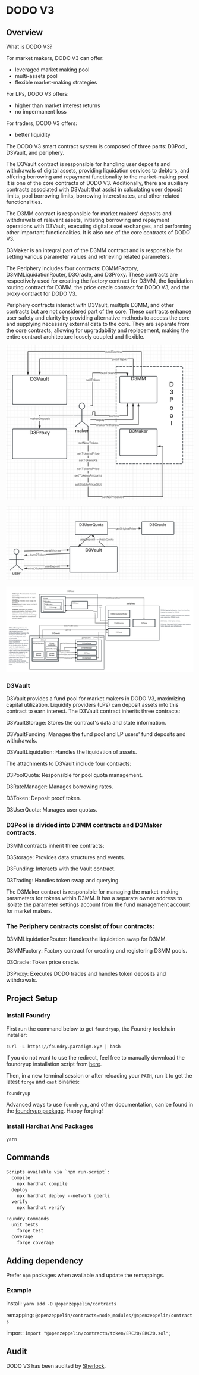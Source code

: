 # DODO V3

## Overview

What is DODO V3?

For market makers, DODO V3 can offer:

- leveraged market making pool
- multi-assets pool
- flexible market-making strategies

For LPs, DODO V3 offers:

- higher than market interest returns
- no impermanent loss

For traders, DODO V3 offers:

- better liquidity

The DODO V3 smart contract system is composed of three parts: D3Pool, D3Vault, and periphery.

The D3Vault contract is responsible for handling user deposits and withdrawals of digital assets, providing liquidation services to debtors, and offering borrowing and repayment functionality to the market-making pool. It is one of the core contracts of DODO V3. Additionally, there are auxiliary contracts associated with D3Vault that assist in calculating user deposit limits, pool borrowing limits, borrowing interest rates, and other related functionalities.

The D3MM contract is responsible for market makers' deposits and withdrawals of relevant assets, initiating borrowing and repayment operations with D3Vault, executing digital asset exchanges, and performing other important functionalities. It is also one of the core contracts of DODO V3.

D3Maker is an integral part of the D3MM contract and is responsible for setting various parameter values and retrieving related parameters.

The Periphery includes four contracts: D3MMFactory, D3MMLiquidationRouter, D3Oracle, and D3Proxy. These contracts are respectively used for creating the factory contract for D3MM, the liquidation routing contract for D3MM, the price oracle contract for DODO V3, and the proxy contract for DODO V3.

Periphery contracts interact with D3Vault, multiple D3MM, and other contracts but are not considered part of the core. These contracts enhance user safety and clarity by providing alternative methods to access the core and supplying necessary external data to the core. They are separate from the core contracts, allowing for upgradability and replacement, making the entire contract architecture loosely coupled and flexible.

![Untitled](DODOV3Image/Untitled.png)

![Untitled](DODOV3Image/Untitled1.png)

![Untitled](DODOV3Image/Untitled2.jpg)

### D3Vault

D3Vault provides a fund pool for market makers in DODO V3, maximizing capital utilization. Liquidity providers (LPs) can deposit assets into this contract to earn interest. The D3Vault contract inherits three contracts:

D3VaultStorage: Stores the contract's data and state information.

D3VaultFunding: Manages the fund pool and LP users' fund deposits and withdrawals.

D3VaultLiquidation: Handles the liquidation of assets.

The attachments to D3Vault include four contracts:

D3PoolQuota: Responsible for pool quota management.

D3RateManager: Manages borrowing rates.

D3Token: Deposit proof token.

D3UserQuota: Manages user quotas.

### D3Pool is divided into D3MM contracts and D3Maker contracts.

D3MM contracts inherit three contracts:

D3Storage: Provides data structures and events.

D3Funding: Interacts with the Vault contract.

D3Trading: Handles token swap and querying.

The D3Maker contract is responsible for managing the market-making parameters for tokens within D3MM. It has a separate owner address to isolate the parameter settings account from the fund management account for market makers.

### The Periphery contracts consist of four contracts:

D3MMLiquidationRouter: Handles the liquidation swap for D3MM.

D3MMFactory: Factory contract for creating and registering D3MM pools.

D3Oracle: Token price oracle.

D3Proxy: Executes DODO trades and handles token deposits and withdrawals.

## Project Setup

### Install Foundry

First run the command below to get `foundryup`, the Foundry toolchain installer:

```
curl -L https://foundry.paradigm.xyz | bash

```

If you do not want to use the redirect, feel free to manually download the foundryup installation script from [here](https://raw.githubusercontent.com/gakonst/foundry/master/foundryup/install).

Then, in a new terminal session or after reloading your `PATH`, run it to get the latest `forge` and `cast` binaries:

```
foundryup

```

Advanced ways to use `foundryup`, and other documentation, can be found in the [foundryup package](https://file+.vscode-resource.vscode-cdn.net/Users/zuocong/Documents/code/dodoContracts/new-dodo-v3/foundryup/README.md). Happy forging!

### Install Hardhat And Packages

```
yarn

```

## Commands

```
Scripts available via `npm run-script`:
  compile
    npx hardhat compile
  deploy
    npx hardhat deploy --network goerli
  verify
    npx hardhat verify

```

```
Foundry Commands
  unit tests
    forge test
  coverage
    forge coverage

```

## Adding dependency

Prefer `npm` packages when available and update the remappings.

### Example

install: `yarn add -D @openzeppelin/contracts`

remapping: `@openzeppelin/contracts=node_modules/@openzeppelin/contracts`

import: `import "@openzeppelin/contracts/token/ERC20/ERC20.sol";`

## Audit
DODO V3 has been audited by [Sherlock](https://audits.sherlock.xyz/contests/89).